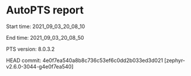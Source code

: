 # AutoPTS report

Start time: 2021_09_03_20_08_10

End time: 2021_09_03_20_08_50

PTS version: 8.0.3.2

HEAD commit: 4e0f7ea540a8b8c736c53ef6c0dd2b033ed3d021 [zephyr-v2.6.0-3044-g4e0f7ea540]
